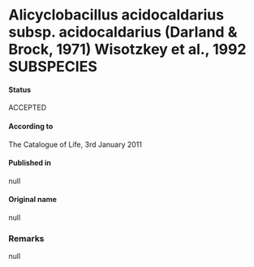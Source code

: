 Alicyclobacillus acidocaldarius subsp. acidocaldarius (Darland & Brock, 1971) Wisotzkey et al., 1992 SUBSPECIES
=======

#### Status
ACCEPTED

#### According to
The Catalogue of Life, 3rd January 2011

#### Published in
null

#### Original name
null

### Remarks
null